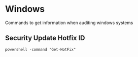 # Windows

Commands to get information when auditing windows systems

## Security Update Hotfix ID
````
powershell -command "Get-HotFix"
````
